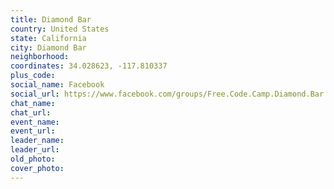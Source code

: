 ```yaml
---
title: Diamond Bar
country: United States
state: California
city: Diamond Bar
neighborhood: 
coordinates: 34.028623, -117.810337
plus_code:
social_name: Facebook
social_url: https://www.facebook.com/groups/Free.Code.Camp.Diamond.Bar
chat_name:
chat_url:
event_name:
event_url:
leader_name:
leader_url:
old_photo: 
cover_photo:
---
```

